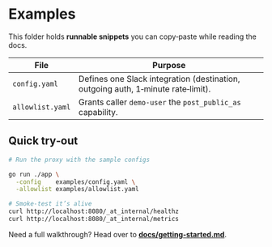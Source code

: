 # Examples

This folder holds **runnable snippets** you can copy‑paste while reading the docs.

| File             | Purpose                                                                          |
| ---------------- | -------------------------------------------------------------------------------- |
| `config.yaml`    | Defines one Slack integration (destination, outgoing auth, 1‑minute rate‑limit). |
| `allowlist.yaml` | Grants caller `demo-user` the `post_public_as` capability.              |

## Quick try‑out

```bash
# Run the proxy with the sample configs

go run ./app \
  -config    examples/config.yaml \
  -allowlist examples/allowlist.yaml

# Smoke‑test it’s alive
curl http://localhost:8080/_at_internal/healthz
curl http://localhost:8080/_at_internal/metrics
```

Need a full walkthrough? Head over to [**docs/getting-started.md**](../docs/getting-started.md).
